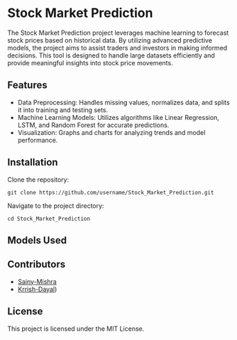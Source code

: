 # Stock Market Prediction

The Stock Market Prediction project leverages machine learning to forecast stock prices based on historical data. By utilizing advanced predictive models, the project aims to assist traders and investors in making informed decisions. This tool is designed to handle large datasets efficiently and provide meaningful insights into stock price movements.

## Features
* Data Preprocessing: Handles missing values, normalizes data, and splits it into training and testing sets.
* Machine Learning Models: Utilizes algorithms like Linear Regression, LSTM, and Random Forest for accurate predictions.
* Visualization: Graphs and charts for analyzing trends and model performance.

## Installation

Clone the repository:
```bing 
git clone https://github.com/username/Stock_Market_Prediction.git
```

Navigate to the project directory:
```bing
cd Stock_Market_Prediction
```

## Models Used

## Contributors
- [Sainy-Mishra](https://github.com/Sainy-Mishra)
- [Krrish-Dayal](https://github.com/KrrishDayal))
  
## License
This project is licensed under the MIT License.
